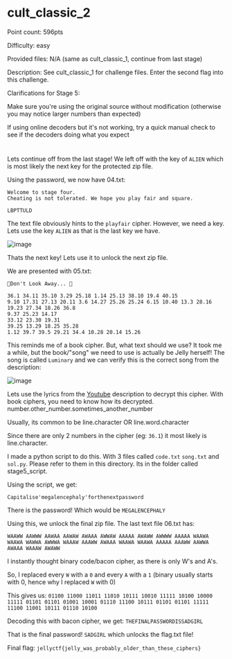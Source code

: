 # cult_classic_2
Point count: 596pts

Difficulty: easy

Provided files: N/A (same as cult_classic_1, continue from last stage)

Description: See cult_classic_1 for challenge files. Enter the second flag into this challenge.

Clarifications for Stage 5:

Make sure you're using the original source without modification (otherwise you may notice larger numbers than expected)

If using online decoders but it's not working, try a quick manual check to see if the decoders doing what you expect

# 

Lets continue off from the last stage! We left off with the key of `ALIEN` which is most likely the next key for the protected zip file.

Using the password, we now have 04.txt:

```
Welcome to stage four.
Cheating is not tolerated. We hope you play fair and square.

LBPTTULD
```

The text file obviously hints to the `playfair` cipher. However, we need a key. Lets use the key `ALIEN` as that is the last key we have. 

![image](https://github.com/sa1181405/pbchocolate-private-writeups/assets/170969470/17987524-0f99-400f-a96f-e8f498ebe41c)

Thats the next key! Lets use it to unlock the next zip file.

We are presented with 05.txt:

```
🌠Don't Look Away... 🌠

36.1 34.11 35.10 3.29 25.18 1.14 25.13 38.10 19.4 40.15
9.10 17.31 27.13 20.11 3.6 14.27 25.26 25.24 6.15 10.40 13.3 28.16 19.23 27.34 18.26 36.8
9.37 25.23 14.17
33.12 23.30 19.31
39.25 13.29 18.25 35.28
1.12 39.7 39.5 29.21 34.4 10.28 20.14 15.26
```

This reminds me of a book cipher. But, what text should we use? It took me a while, but the book/"song" we need to use is actually be Jelly herself! The song is called `Luminary` and we can verify this is the correct song from the description:

![image](https://github.com/sa1181405/pbchocolate-private-writeups/assets/170969470/31bdedda-f432-483f-9c16-84c531d4983d)

Lets use the lyrics from the [Youtube](https://www.youtube.com/watch?v=1x6oPy3Hwcw) description to decrypt this cipher. With book ciphers, you need to know how its decrypted. number.other_number.sometimes_another_number

Usually, its common to be line.character OR line.word.character

Since there are only 2 numbers in the cipher (eg: `36.1`) it most likely is line.character.

I made a python script to do this. With 3 files called `code.txt` `song.txt` and `sol.py`. Please refer to them in this directory. Its in the folder called stage5_script.

Using the script, we get:

`Capitalise'megalencephaly'forthenextpassword`

There is the password! Which would be `MEGALENCEPHALY`

Using this, we unlock the final zip file. The last text file 06.txt has:

```
WAAWW AAWWW AAWAA AAWAW AWAAA AWWAW AAAAA AWAWW AWWWW AAAAA WAAWA WAAWA WAWWA AWWWA WAAAW AAAWW AWAAA WAAWA WAAWA AAAAA AAAWW AAWWA AWAAA WAAAW AWAWW
```

I instantly thought binary code/bacon cipher, as there is only W's and A's.

So, I replaced every `W` with a `0` and every `A` with a `1` (binary usually starts with 0, hence why I replaced `W` with 0)

This gives us: `01100 11000 11011 11010 10111 10010 11111 10100 10000 11111 01101 01101 01001 10001 01110 11100 10111 01101 01101 11111 11100 11001 10111 01110 10100`

Decoding this with bacon cipher, we get: `THEFINALPASSWORDISSADGIRL`

That is the final password! `SADGIRL` which unlocks the flag.txt file!

Final flag: `jellyctf{jelly_was_probably_older_than_these_ciphers}`


